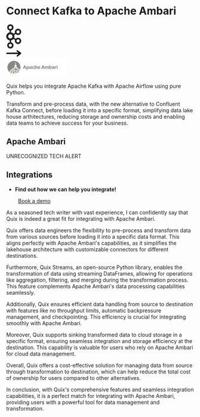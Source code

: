 # Connect Kafka to Apache Ambari

<div class="connect-images cards blog-grid-card" markdown>
<div>
<img src="../images/kafka_logo.png" width="40px" />
</div>
<div>
<img src="../images/arrow.svg" width="40px" />
</div>
<div>
<img src="./images/apache-ambari_1.jpg" />
</div>
</div>

Quix helps you integrate Apache Kafka with Apache Airflow using pure Python.

Transform and pre-process data, with the new alternative to Confluent Kafka Connect, before loading it into a specific format, simplifying data lake house arthitectures, reducing storage and ownership costs and enabling data teams to achieve success for your business.

## Apache Ambari

UNRECOGNIZED TECH ALERT

## Integrations

<div class="grid cards" markdown>

- __Find out how we can help you integrate!__

    <a class="md-button md-button--primary" href="https://share.hsforms.com/1iW0TmZzKQMChk0lxd_tGiw4yjw2?__hstc=175542013.2303933fbd746c0ac86d9ccbe9bc9100.1728383268831.1729603416735.1729620918855.31&__hssc=175542013.1.1729620918855&__hsfp=2132701734" target="_blank" style="margin:.5rem;">Book a demo</a>

</div>


As a seasoned tech writer with vast experience, I can confidently say that Quix is indeed a great fit for integrating with Apache Ambari. 

Quix offers data engineers the flexibility to pre-process and transform data from various sources before loading it into a specific data format. This aligns perfectly with Apache Ambari's capabilities, as it simplifies the lakehouse architecture with customizable connectors for different destinations.

Furthermore, Quix Streams, an open-source Python library, enables the transformation of data using streaming DataFrames, allowing for operations like aggregation, filtering, and merging during the transformation process. This feature complements Apache Ambari's data processing capabilities seamlessly.

Additionally, Quix ensures efficient data handling from source to destination with features like no throughput limits, automatic backpressure management, and checkpointing. This efficiency is crucial for integrating smoothly with Apache Ambari.

Moreover, Quix supports sinking transformed data to cloud storage in a specific format, ensuring seamless integration and storage efficiency at the destination. This capability is valuable for users who rely on Apache Ambari for cloud data management.

Overall, Quix offers a cost-effective solution for managing data from source through transformation to destination, which can help reduce the total cost of ownership for users compared to other alternatives. 

In conclusion, with Quix's comprehensive features and seamless integration capabilities, it is a perfect match for integrating with Apache Ambari, providing users with a powerful tool for data management and transformation.

